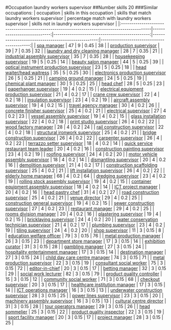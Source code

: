 #Occupation laundry workers supervisor
##Number skills 20
###Similar occupations:
| occupation                                                                                  |   skills in this occupation |   skills that match laundry workers supervisor |   percentage match with laundry workers supervisor |   skills not in laundry workers supervisor |
|:--------------------------------------------------------------------------------------------|----------------------------:|-----------------------------------------------:|---------------------------------------------------:|-------------------------------------------:|
| [spa manager](spa_manager.md)                                                               |                          47 |                                              9 |                                               0.45 |                                         38 |
| [production supervisor](production_supervisor.md)                                           |                          39 |                                              7 |                                               0.35 |                                         32 |
| [laundry and dry cleaning manager](laundry_and_dry_cleaning_manager.md)                     |                          28 |                                              7 |                                               0.35 |                                         21 |
| [industrial assembly supervisor](industrial_assembly_supervisor.md)                         |                          35 |                                              7 |                                               0.35 |                                         28 |
| [housekeeping supervisor](housekeeping_supervisor.md)                                       |                          19 |                                              5 |                                               0.25 |                                         14 |
| [beauty salon manager](beauty_salon_manager.md)                                             |                          44 |                                              5 |                                               0.25 |                                         39 |
| [optical instrument production supervisor](optical_instrument_production_supervisor.md)     |                          23 |                                              5 |                                               0.25 |                                         18 |
| [head waiter/head waitress](head_waiter-head_waitress.md)                                   |                          35 |                                              5 |                                               0.25 |                                         30 |
| [electronics production supervisor](electronics_production_supervisor.md)                   |                          26 |                                              5 |                                               0.25 |                                         21 |
| [camping ground manager](camping_ground_manager.md)                                         |                          24 |                                              5 |                                               0.25 |                                         19 |
| [chemical plant manager](chemical_plant_manager.md)                                         |                          30 |                                              5 |                                               0.25 |                                         25 |
| [head chef](head_chef.md)                                                                   |                          28 |                                              5 |                                               0.25 |                                         23 |
| [paperhanger supervisor](paperhanger_supervisor.md)                                         |                          19 |                                              4 |                                               0.2  |                                         15 |
| [electrical equipment production supervisor](electrical_equipment_production_supervisor.md) |                          21 |                                              4 |                                               0.2  |                                         17 |
| [crane crew supervisor](crane_crew_supervisor.md)                                           |                          22 |                                              4 |                                               0.2  |                                         18 |
| [insulation supervisor](insulation_supervisor.md)                                           |                          23 |                                              4 |                                               0.2  |                                         19 |
| [aircraft assembly supervisor](aircraft_assembly_supervisor.md)                             |                          19 |                                              4 |                                               0.2  |                                         15 |
| [travel agency manager](travel_agency_manager.md)                                           |                          30 |                                              4 |                                               0.2  |                                         26 |
| [concrete finisher supervisor](concrete_finisher_supervisor.md)                             |                          25 |                                              4 |                                               0.2  |                                         21 |
| [electrical supervisor](electrical_supervisor.md)                                           |                          27 |                                              4 |                                               0.2  |                                         23 |
| [vessel assembly supervisor](vessel_assembly_supervisor.md)                                 |                          19 |                                              4 |                                               0.2  |                                         15 |
| [glass installation supervisor](glass_installation_supervisor.md)                           |                          22 |                                              4 |                                               0.2  |                                         18 |
| [print studio supervisor](print_studio_supervisor.md)                                       |                          26 |                                              4 |                                               0.2  |                                         22 |
| [wood factory manager](wood_factory_manager.md)                                             |                          28 |                                              4 |                                               0.2  |                                         24 |
| [rail construction supervisor](rail_construction_supervisor.md)                             |                          22 |                                              4 |                                               0.2  |                                         18 |
| [structural ironwork supervisor](structural_ironwork_supervisor.md)                         |                          25 |                                              4 |                                               0.2  |                                         21 |
| [bridge construction supervisor](bridge_construction_supervisor.md)                         |                          26 |                                              4 |                                               0.2  |                                         22 |
| [carpenter supervisor](carpenter_supervisor.md)                                             |                          26 |                                              4 |                                               0.2  |                                         22 |
| [terrazzo setter supervisor](terrazzo_setter_supervisor.md)                                 |                          18 |                                              4 |                                               0.2  |                                         14 |
| [quick service restaurant team leader](quick_service_restaurant_team_leader.md)             |                          20 |                                              4 |                                               0.2  |                                         16 |
| [construction painting supervisor](construction_painting_supervisor.md)                     |                          23 |                                              4 |                                               0.2  |                                         19 |
| [roofing supervisor](roofing_supervisor.md)                                                 |                          24 |                                              4 |                                               0.2  |                                         20 |
| [motor vehicle assembly supervisor](motor_vehicle_assembly_supervisor.md)                   |                          18 |                                              4 |                                               0.2  |                                         14 |
| [dismantling supervisor](dismantling_supervisor.md)                                         |                          20 |                                              4 |                                               0.2  |                                         16 |
| [demolition supervisor](demolition_supervisor.md)                                           |                          21 |                                              4 |                                               0.2  |                                         17 |
| [construction scaffolding supervisor](construction_scaffolding_supervisor.md)               |                          25 |                                              4 |                                               0.2  |                                         21 |
| [lift installation supervisor](lift_installation_supervisor.md)                             |                          26 |                                              4 |                                               0.2  |                                         22 |
| [elderly home manager](elderly_home_manager.md)                                             |                          68 |                                              4 |                                               0.2  |                                         64 |
| [dredging supervisor](dredging_supervisor.md)                                               |                          23 |                                              4 |                                               0.2  |                                         19 |
| [rolling stock assembly supervisor](rolling_stock_assembly_supervisor.md)                   |                          19 |                                              4 |                                               0.2  |                                         15 |
| [container equipment assembly supervisor](container_equipment_assembly_supervisor.md)       |                          18 |                                              4 |                                               0.2  |                                         14 |
| [ICT project manager](ICT_project_manager.md)                                               |                          20 |                                              4 |                                               0.2  |                                         16 |
| [head pastry chef](head_pastry_chef.md)                                                     |                          31 |                                              4 |                                               0.2  |                                         27 |
| [road construction supervisor](road_construction_supervisor.md)                             |                          25 |                                              4 |                                               0.2  |                                         21 |
| [venue director](venue_director.md)                                                         |                          29 |                                              4 |                                               0.2  |                                         25 |
| [construction general supervisor](construction_general_supervisor.md)                       |                          19 |                                              4 |                                               0.2  |                                         15 |
| [sewer construction supervisor](sewer_construction_supervisor.md)                           |                          27 |                                              4 |                                               0.2  |                                         23 |
| [restaurant manager](restaurant_manager.md)                                                 |                          29 |                                              4 |                                               0.2  |                                         25 |
| [rooms division manager](rooms_division_manager.md)                                         |                          20 |                                              4 |                                               0.2  |                                         16 |
| [plastering supervisor](plastering_supervisor.md)                                           |                          19 |                                              4 |                                               0.2  |                                         15 |
| [bricklaying supervisor](bricklaying_supervisor.md)                                         |                          24 |                                              4 |                                               0.2  |                                         20 |
| [water conservation technician supervisor](water_conservation_technician_supervisor.md)     |                          21 |                                              4 |                                               0.2  |                                         17 |
| [plumbing supervisor](plumbing_supervisor.md)                                               |                          23 |                                              4 |                                               0.2  |                                         19 |
| [tiling supervisor](tiling_supervisor.md)                                                   |                          24 |                                              4 |                                               0.2  |                                         20 |
| [shop supervisor](shop_supervisor.md)                                                       |                          11 |                                              3 |                                               0.15 |                                          8 |
| [education welfare officer](education_welfare_officer.md)                                   |                          79 |                                              3 |                                               0.15 |                                         76 |
| [metal production manager](metal_production_manager.md)                                     |                          26 |                                              3 |                                               0.15 |                                         23 |
| [department store manager](department_store_manager.md)                                     |                          17 |                                              3 |                                               0.15 |                                         14 |
| [exhibition curator](exhibition_curator.md)                                                 |                          31 |                                              3 |                                               0.15 |                                         28 |
| [gambling manager](gambling_manager.md)                                                     |                          27 |                                              3 |                                               0.15 |                                         24 |
| [hospitality entertainment manager](hospitality_entertainment_manager.md)                   |                          17 |                                              3 |                                               0.15 |                                         14 |
| [destination manager](destination_manager.md)                                               |                          27 |                                              3 |                                               0.15 |                                         24 |
| [child day care centre manager](child_day_care_centre_manager.md)                           |                          74 |                                              3 |                                               0.15 |                                         71 |
| [metal production supervisor](metal_production_supervisor.md)                               |                          22 |                                              3 |                                               0.15 |                                         19 |
| [consultant social worker](consultant_social_worker.md)                                     |                          75 |                                              3 |                                               0.15 |                                         72 |
| [editor-in-chief](editor-in-chief.md)                                                       |                          20 |                                              3 |                                               0.15 |                                         17 |
| [betting manager](betting_manager.md)                                                       |                          32 |                                              3 |                                               0.15 |                                         29 |
| [social work lecturer](social_work_lecturer.md)                                             |                          82 |                                              3 |                                               0.15 |                                         79 |
| [product quality controller](product_quality_controller.md)                                 |                          15 |                                              3 |                                               0.15 |                                         12 |
| [community social worker](community_social_worker.md)                                       |                          71 |                                              3 |                                               0.15 |                                         68 |
| [checkout supervisor](checkout_supervisor.md)                                               |                          20 |                                              3 |                                               0.15 |                                         17 |
| [healthcare institution manager](healthcare_institution_manager.md)                         |                          17 |                                              3 |                                               0.15 |                                         14 |
| [ICT operations manager](ICT_operations_manager.md)                                         |                          16 |                                              3 |                                               0.15 |                                         13 |
| [underwater construction supervisor](underwater_construction_supervisor.md)                 |                          28 |                                              3 |                                               0.15 |                                         25 |
| [power lines supervisor](power_lines_supervisor.md)                                         |                          23 |                                              3 |                                               0.15 |                                         20 |
| [machinery assembly supervisor](machinery_assembly_supervisor.md)                           |                          16 |                                              3 |                                               0.15 |                                         13 |
| [cultural centre director](cultural_centre_director.md)                                     |                          31 |                                              3 |                                               0.15 |                                         28 |
| [tour operators manager](tour_operators_manager.md)                                         |                          29 |                                              3 |                                               0.15 |                                         26 |
| [head sommelier](head_sommelier.md)                                                         |                          25 |                                              3 |                                               0.15 |                                         22 |
| [product quality inspector](product_quality_inspector.md)                                   |                          22 |                                              3 |                                               0.15 |                                         19 |
| [sport facility manager](sport_facility_manager.md)                                         |                          20 |                                              3 |                                               0.15 |                                         17 |
| [project manager](project_manager.md)                                                       |                          28 |                                              3 |                                               0.15 |                                         25 |

